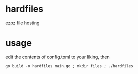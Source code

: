 # hardfiles

ezpz file hosting

# usage

edit the contents of config.toml to your liking, then
```
go build -o hardfiles main.go ; mkdir files ; ./hardfiles
```